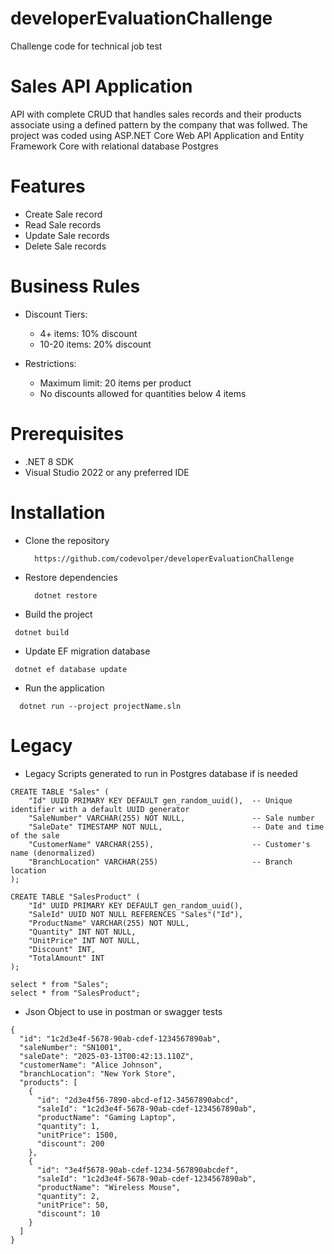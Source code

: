 # developerEvaluationChallenge
Challenge code for technical job test

# Sales API Application
API with complete CRUD that handles sales records and their products associate using a defined pattern by the company that was follwed. The project was coded using ASP.NET Core Web API Application and 
Entity Framework Core with relational database Postgres 

# Features
* Create Sale record
* Read Sale records
* Update Sale records
* Delete Sale records

# Business Rules

* Discount Tiers:
  - 4+ items: 10% discount
  - 10-20 items: 20% discount

* Restrictions:
  - Maximum limit: 20 items per product
  - No discounts allowed for quantities below 4 items
 
# Prerequisites
* .NET 8 SDK
* Visual Studio 2022 or any preferred IDE

# Installation
* Clone the repository
  ```
    https://github.com/codevolper/developerEvaluationChallenge
  ```
* Restore dependencies
  ```
    dotnet restore
  ```
* Build the project
 ```
  dotnet build
 ```
* Update EF migration database
 ```
  dotnet ef database update 
 ```
* Run the application
```
  dotnet run --project projectName.sln
```  

# Legacy
* Legacy Scripts generated to run in Postgres database if is needed
```
CREATE TABLE "Sales" (
    "Id" UUID PRIMARY KEY DEFAULT gen_random_uuid(),  -- Unique identifier with a default UUID generator
    "SaleNumber" VARCHAR(255) NOT NULL,               -- Sale number
    "SaleDate" TIMESTAMP NOT NULL,                    -- Date and time of the sale
    "CustomerName" VARCHAR(255),                      -- Customer's name (denormalized)
    "BranchLocation" VARCHAR(255)                     -- Branch location                               
);

CREATE TABLE "SalesProduct" (
    "Id" UUID PRIMARY KEY DEFAULT gen_random_uuid(),
    "SaleId" UUID NOT NULL REFERENCES "Sales"("Id"),
    "ProductName" VARCHAR(255) NOT NULL,
    "Quantity" INT NOT NULL,
    "UnitPrice" INT NOT NULL,
    "Discount" INT,
    "TotalAmount" INT
);

select * from "Sales";
select * from "SalesProduct";
```

* Json Object to use in postman or swagger tests
```
{
  "id": "1c2d3e4f-5678-90ab-cdef-1234567890ab",
  "saleNumber": "SN1001",
  "saleDate": "2025-03-13T00:42:13.110Z",
  "customerName": "Alice Johnson",
  "branchLocation": "New York Store",
  "products": [
    {
      "id": "2d3e4f56-7890-abcd-ef12-34567890abcd",
      "saleId": "1c2d3e4f-5678-90ab-cdef-1234567890ab",
      "productName": "Gaming Laptop",
      "quantity": 1,
      "unitPrice": 1500,
      "discount": 200
    },
    {
      "id": "3e4f5678-90ab-cdef-1234-567890abcdef",
      "saleId": "1c2d3e4f-5678-90ab-cdef-1234567890ab",
      "productName": "Wireless Mouse",
      "quantity": 2,
      "unitPrice": 50,
      "discount": 10
    }
  ]
}
```

